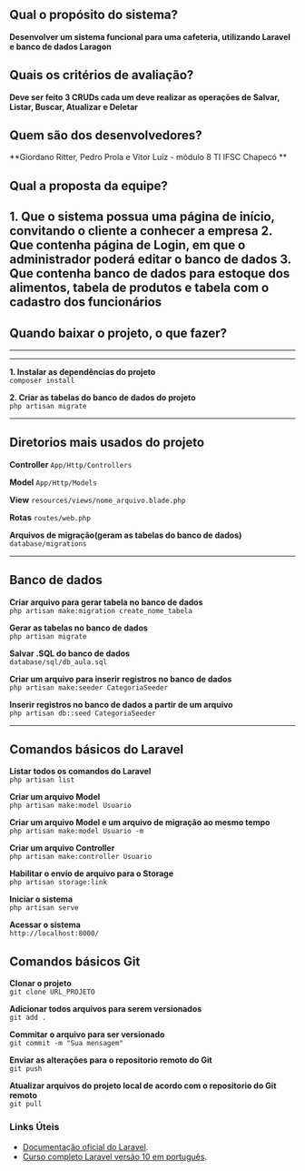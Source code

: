 ## Qual o propósito do sistema?
**Desenvolver um sistema funcional para uma cafeteria, utilizando Laravel e banco de dados Laragon**

## Quais os critérios de avaliação?
**Deve ser feito 3 CRUDs cada um deve realizar as operações de Salvar, Listar, Buscar, Atualizar e Deletar**

## Quem são dos desenvolvedores?
**Giordano Ritter, Pedro Prola e Vitor Luiz - módulo 8 TI IFSC Chapecó **

## Qual a proposta da equipe?
**1. Que o sistema possua uma página de início, convitando o cliente a conhecer a empresa**
**2. Que contenha página de Login, em que o administrador poderá editar o banco de dados**
**3. Que contenha banco de dados para estoque dos alimentos, tabela de produtos e tabela com o cadastro dos funcionários**
----
## Quando baixar o projeto, o que fazer? 
----
----

**1. Instalar as dependências do projeto**  
`composer install`  

**2. Criar as tabelas do banco de dados do projeto**  
`php artisan migrate` 

----
## Diretorios mais usados do projeto
**Controller**
`App/Http/Controllers`

**Model**
`App/Http/Models`

**View**
`resources/views/nome_arquivo.blade.php`

**Rotas**
`routes/web.php`

**Arquivos de migração(geram as tabelas do banco de dados)**
`database/migrations`

----
## Banco de dados

**Criar arquivo para gerar tabela no banco de dados**  
`php artisan make:migration create_nome_tabela`

**Gerar as tabelas no banco de dados**  
`php artisan migrate`

**Salvar .SQL do banco de dados**  
`database/sql/db_aula.sql`

**Criar um arquivo para inserir registros no banco de dados**  
`php artisan make:seeder CategoriaSeeder`

**Inserir registros no banco de dados a partir de um arquivo**  
`php artisan db::seed CategoriaSeeder`

----
## Comandos básicos do Laravel  
**Listar todos os comandos do Laravel**  
`php artisan list`

**Criar um arquivo Model**  
`php artisan make:model Usuario`

**Criar um arquivo Model e um arquivo de migração ao mesmo tempo**  
`php artisan make:model Usuario -m`

**Criar um arquivo Controller**  
`php artisan make:controller Usuario`

**Habilitar o envio de arquivo para o Storage**  
`php artisan storage:link`

**Iniciar o sistema**  
`php artisan serve`

**Acessar o sistema**  
`http://localhost:8000/`

## Comandos básicos Git

**Clonar o projeto**  
`git clone URL_PROJETO`

**Adicionar todos arquivos para serem versionados**  
`git add .`

**Commitar o arquivo para ser versionado**  
`git commit -m "Sua mensagem"`

**Enviar as alterações para o repositorio remoto do Git**  
`git push`

**Atualizar arquivos do projeto local de acordo com o repositorio do Git remoto**  
`git pull`

### Links Úteis
- [Documentação oficial do Laravel](https://laravel.com/docs).
- [Curso completo Laravel versão 10 em português](https://academy.especializati.com.br/curso/laravel-10-gratuito).

